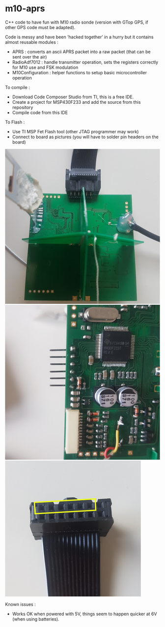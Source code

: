 # m10-aprs

C++ code to have fun with M10 radio sonde (version with GTop GPS, if other GPS code must be adapted).

Code is messy and have been 'hacked together' in a hurry but it contains almost reusable modules :
- APRS : converts an ascii APRS packet into a raw packet (that can be sent over the air)
- RadioAdf7012 : handle transmitter operation, sets the registers correctly for M10 use and FSK modulation
- M10Configuration : helper functions to setup basic microcontroller operation

To compile :
- Download Code Composer Studio from TI, this is a free IDE.
- Create a project for MSP430F233 and add the source from this repository
- Compile code from this IDE

To Flash :
- Use TI MSP Fet Flash tool (other JTAG programmer may work)
- Connect to board as pictures (you will have to solder pin headers on the board)

![Top view](pictures/top.png)
![Bottom view](pictures/bottom.png)
![Connector close up](pictures/jtag.png)

Known issues :
- Works OK when powered with 5V, things seem to happen quicker at 6V (when using batteries).
